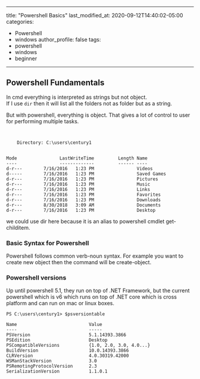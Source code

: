 ---
title: "Powershell Basics"
last_modified_at: 2020-09-12T14:40:02-05:00
categories:
  - Powershell
  - windows
author_profile: false
tags:
  - powershell
  - windows
  - beginner
  ---

## Powershell Fundamentals
In cmd everything is interpreted as strings but not object.  
If I use `dir` then it will list all the folders not as folder but as a string.

But with powershell, everything is object. That gives a lot of control to user for performing multiple tasks.
```PS C:\users\century1> dir | Sort-Object -descending                                                                                                           
                                                                                                                                                              
                                                                                                                                                              
    Directory: C:\users\century1                                                                                                                              
                                                                                                                                                              
                                                                                                                                                              
Mode                LastWriteTime         Length Name                                                                                                         
----                -------------         ------ ----                                                                                                         
d-r---        7/16/2016   1:23 PM                Videos                                                                                                       
d-----        7/16/2016   1:23 PM                Saved Games                                                                                                  
d-r---        7/16/2016   1:23 PM                Pictures                                                                                                     
d-r---        7/16/2016   1:23 PM                Music                                                                                                        
d-r---        7/16/2016   1:23 PM                Links                                                                                                        
d-r---        7/16/2016   1:23 PM                Favorites                                                                                                    
d-r---        7/16/2016   1:23 PM                Downloads                                                                                                    
d-r---        8/30/2018   3:09 AM                Documents                                                                                                    
d-r---        7/16/2016   1:23 PM                Desktop 
```

we could use dir here because it is an alias to powershell cmdlet get-childitem.

### Basic Syntax for Powershell
Powershell follows common verb-noun syntax. For example you want to create new object then the command will be create-object.

### Powershell versions
Up until powershell 5.1, they run on top of .NET Framework, but the current powershell which is v6 which runs on top of .NET core which is cross platform and can run on mac or linux boxes.
```
PS C:\users\century1> $psversiontable                                                                                                                         
                                                                                                                                                              
Name                           Value                                                                                                                          
----                           -----                                                                                                                          
PSVersion                      5.1.14393.3866                                                                                                                 
PSEdition                      Desktop                                                                                                                        
PSCompatibleVersions           {1.0, 2.0, 3.0, 4.0...}                                                                                                        
BuildVersion                   10.0.14393.3866                                                                                                                
CLRVersion                     4.0.30319.42000                                                                                                                
WSManStackVersion              3.0                                                                                                                            
PSRemotingProtocolVersion      2.3                                                                                                                            
SerializationVersion           1.1.0.1 
```
